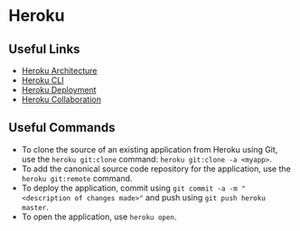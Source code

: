 # Heroku

## Useful Links
- [Heroku Architecture](https://devcenter.heroku.com/categories/heroku-architecture)
- [Heroku CLI](https://devcenter.heroku.com/articles/heroku-cli#standalone-version)
- [Heroku Deployment](https://devcenter.heroku.com/categories/deployment)
- [Heroku Collaboration](https://devcenter.heroku.com/articles/collab)

## Useful Commands

- To clone the source of an existing application from Heroku using Git, use the `heroku git:clone` command: `heroku git:clone -a <myapp>`.
- To add the canonical source code repository for the application, use the `heroku git:remote` command.
- To deploy the application, commit using `git commit -a -m "<description of changes made>"` and push using `git push heroku master`.
- To open the application, use `heroku open`.